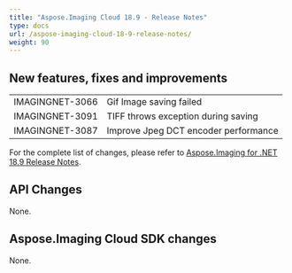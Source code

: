 ```yaml
---
title: "Aspose.Imaging Cloud 18.9 - Release Notes"
type: docs
url: /aspose-imaging-cloud-18-9-release-notes/
weight: 90
---
```


## **New features, fixes and improvements**
|     |     |
| --- | --- |
|IMAGINGNET-3066|Gif Image saving failed|
|IMAGINGNET-3091|TIFF throws exception during saving|
|IMAGINGNET-3087|Improve Jpeg DCT encoder performance|
For the complete list of changes, please refer to [Aspose.Imaging for .NET 18.9 Release Notes](https://docs.aspose.com/display/imagingnet/Aspose.Imaging+for+.NET+18.9+-+Release+Notes).

## **API Changes**

None.

## **Aspose.Imaging Cloud SDK changes**

None.


